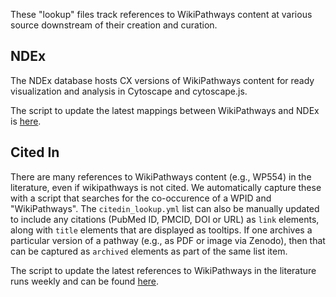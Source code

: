 These "lookup" files track references to WikiPathways content at various source downstream of their creation and curation.

## NDEx
The NDEx database hosts CX versions of WikiPathways content for ready visualization and analysis in Cytoscape and cytoscape.js.  

The script to update the latest mappings between WikiPathways and NDEx is [here](../scripts/ndex_lookup.R).

## Cited In
There are many references to WikiPathways content (e.g., WP554) in the literature, even if wikipathways is not cited. We automatically capture these with a script that searches for the co-occurence of a WPID and "WikiPathways". The `citedin_lookup.yml` list can also be manually updated to include any citations (PubMed ID, PMCID, DOI or URL) as `link` elements, along with `title` elements that are displayed as tooltips.  If one archives a particular version of a pathway (e.g., as PDF or image via Zenodo), then that can be captured as `archived` elements as part of the same list item.

The script to update the latest references to WikiPathways in the literature runs weekly and can be found [here](../scripts/citedin_lookup.R).
